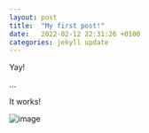 ```yaml
---
layout: post
title:  "My first post!"
date:   2022-02-12 22:31:26 +0100
categories: jekyll update
---
```

Yay!

...

It works!

![image](https://github.com/missm00na/missm00na.github.io/blob/master/_images/dave.png)